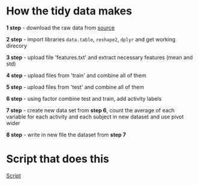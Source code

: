 # How the tidy data makes

**1 step** - download the raw data from [source](https://d396qusza40orc.cloudfront.net/getdata%2Fprojectfiles%2FUCI%20HAR%20Dataset.zip) 

**2 step** - import libraries `data.table`, `reshape2`, `dplyr` and get working direcory

**3 step** - upload file 'features.txt' and extract necessary features (mean and std)

**4 step** - upload files from 'train' and combine all of them

**5 step** - upload files from 'test' and combine all of them

**6 step** - using factor combine test and train, add activity labels

**7 step** - create new data set from **step 6**, count the average of each variable for each activity and each subject in new dataset and use pivot wider

**8 step** - write in new file the dataset from **step 7**

# Script that does this

[Script](run_analisys.R)
